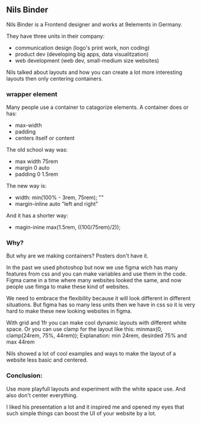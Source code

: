 ## Nils Binder

Nils Binder is a Frontend designer and works at 9elements in Germany.

They have three units in their company:

- communication design (logo's print work, non coding)
- product dev (developing big apps, data visualitzation)
- web development (web dev, small-medium size websites)

Nils talked about layouts and how you can create a lot more interesting layouts then only centering containers. 

### wrapper element

Many people use a container to catagorize elements.
A container does or has:

- max-width
- padding
- centers itself or content

The old school way was:

- max width 75rem
- margin 0 auto
- padding 0 1.5rem

The new way is:

- width: min(100% - 3rem, 75rem); ""
- margin-inline auto "left and right"

And it has a shorter way:
- magin-inine max(1.5rem, ((100/75rem)/2));

### Why?

But why are we making containers? Posters don't have it.

In the past we used photoshop but now we use figma wich has many features from css and you can make variables and use them in the code.
Figma came in a time where many websites looked the same, and now people use fimga to make these kind of websites.

We need to embrace the flexibility because it will look different in different situations. But figma has so many less units then we have in css so it is very hard to make these new looking websites in figma. 

With grid and 1fr you can make cool dynamic layouts with different white space. Or you can use clamp for the layout like this: minmax(0, clamp(24rem, 75%, 44rem)); Explanation: min 24rem, desirded 75% and max 44rem

Nils showed a lot of cool examples and ways to make the layout of a website less basic and centered. 

### Conclusion:

Use more playfull layouts and experiment with the white space use. And also don't center everything.

I liked his presentation a lot and it inspired me and opened my eyes that such simple things can boost the UI of your website by a lot.



